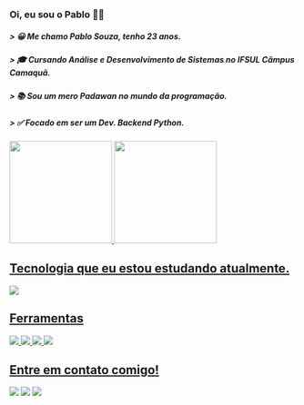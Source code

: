 ### Oi, eu sou o Pablo 🙋‍♂️

<h5> > 😀 Me chamo Pablo Souza, tenho 23 anos.</h3>
<h5> > 🎓 Cursando Análise e Desenvolvimento de Sistemas no IFSUL Câmpus Camaquã. </h5>
<h5> > 📚 Sou um mero Padawan no mundo da programação. </h5>
<h5> > ✅ Focado em ser um Dev. Backend Python. </h5>

<div>
  <a href="https://github.com/pablosouza20">
  <img height="180em" src="https://github-readme-stats.vercel.app/api?username=pablosouza20&show_icons=true&theme=dark&include_all_commits=true&count_private=true"/>
  <img height="180em" src="https://github-readme-stats.vercel.app/api/top-langs/?username=pablosouza20&layout=compact&langs_count=7&theme=dark"/>
</div>

## Tecnologia que eu estou estudando atualmente.
<div>
<img src="https://img.shields.io/badge/Python-3776AB?style=for-the-badge&logo=python&logoColor=white">
</div>

## Ferramentas
<div> 
  <img src="https://img.shields.io/badge/Windows-0078D6?style=for-the-badge&logo=windows&logoColor=white">
  <img src="https://img.shields.io/badge/GitHub-100000?style=for-the-badge&logo=github&logoColor=white">
  <img src="https://img.shields.io/badge/Visual_Studio_Code-0078D4?style=for-the-badge&logo=visual%20studio%20code&logoColor=white">
  <img src="https://img.shields.io/badge/GIT-E44C30?style=for-the-badge&logo=git&logoColor=white">
  
</div>  

## Entre em contato comigo!
<div> 
  <a href = "mailto:pablo.s.159753@gmail.com"><img src="https://img.shields.io/badge/Gmail-D14836?style=for-the-badge&logo=gmail&logoColor=white" target="_blank"></a>
  <a href="https://www.linkedin.com/in/pablosouza20" target="_blank"><img src="https://img.shields.io/badge/-LinkedIn-%230077B5?style=for-the-badge&logo=linkedin&logoColor=white" target="_blank"></a> 
  <a href="https://www.instagram.com/pablo_souza_21/" target="_blank"><img src="https://img.shields.io/badge/Instagram-E4405F?style=for-the-badge&logo=instagram&logoColor=white" target="_blank"></a> 
</div>

